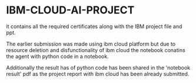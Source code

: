 # IBM-CLOUD-AI-PROJECT
it contains all the required certificates along with the IBM project file and ppt.

The earlier submission was made using ibm cloud platform but due to resource deletion and disfunctionality of ibm cloud the notebook conatins the agent with python code in a notebook.

Additionally the result has of python code has been shared in the 'notebook result'  pdf as the project report with ibm cloud has been already submitted.
